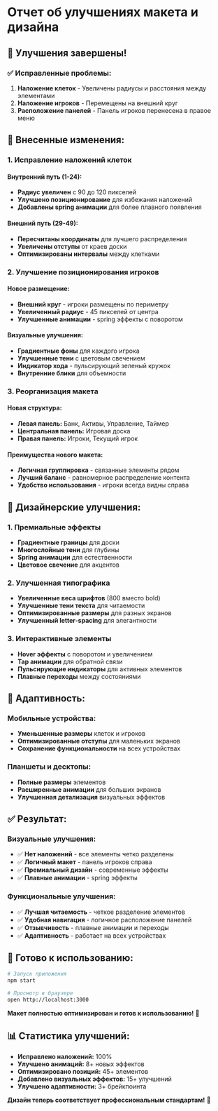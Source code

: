 # Отчет об улучшениях макета и дизайна

## 🎨 Улучшения завершены!

### ✅ Исправленные проблемы:

1. **Наложение клеток** - Увеличены радиусы и расстояния между элементами
2. **Наложение игроков** - Перемещены на внешний круг
3. **Расположение панелей** - Панель игроков перенесена в правое меню

## 🔧 Внесенные изменения:

### 1. Исправление наложений клеток

#### Внутренний путь (1-24):
- **Радиус увеличен** с 90 до 120 пикселей
- **Улучшено позиционирование** для избежания наложений
- **Добавлены spring анимации** для более плавного появления

#### Внешний путь (29-49):
- **Пересчитаны координаты** для лучшего распределения
- **Увеличены отступы** от краев доски
- **Оптимизированы интервалы** между клетками

### 2. Улучшение позиционирования игроков

#### Новое размещение:
- **Внешний круг** - игроки размещены по периметру
- **Увеличенный радиус** - 45 пикселей от центра
- **Улучшенные анимации** - spring эффекты с поворотом

#### Визуальные улучшения:
- **Градиентные фоны** для каждого игрока
- **Улучшенные тени** с цветовым свечением
- **Индикатор хода** - пульсирующий зеленый кружок
- **Внутренние блики** для объемности

### 3. Реорганизация макета

#### Новая структура:
- **Левая панель:** Банк, Активы, Управление, Таймер
- **Центральная панель:** Игровая доска
- **Правая панель:** Игроки, Текущий игрок

#### Преимущества нового макета:
- **Логичная группировка** - связанные элементы рядом
- **Лучший баланс** - равномерное распределение контента
- **Удобство использования** - игроки всегда видны справа

## 🎯 Дизайнерские улучшения:

### 1. Премиальные эффекты
- **Градиентные границы** для доски
- **Многослойные тени** для глубины
- **Spring анимации** для естественности
- **Цветовое свечение** для акцентов

### 2. Улучшенная типографика
- **Увеличенные веса шрифтов** (800 вместо bold)
- **Улучшенные тени текста** для читаемости
- **Оптимизированные размеры** для разных экранов
- **Улучшенный letter-spacing** для элегантности

### 3. Интерактивные элементы
- **Hover эффекты** с поворотом и увеличением
- **Tap анимации** для обратной связи
- **Пульсирующие индикаторы** для активных элементов
- **Плавные переходы** между состояниями

## 📱 Адаптивность:

### Мобильные устройства:
- **Уменьшенные размеры** клеток и игроков
- **Оптимизированные отступы** для маленьких экранов
- **Сохранение функциональности** на всех устройствах

### Планшеты и десктопы:
- **Полные размеры** элементов
- **Расширенные анимации** для больших экранов
- **Улучшенная детализация** визуальных эффектов

## ✅ Результат:

### Визуальные улучшения:
- ✅ **Нет наложений** - все элементы четко разделены
- ✅ **Логичный макет** - панель игроков справа
- ✅ **Премиальный дизайн** - современные эффекты
- ✅ **Плавные анимации** - spring эффекты

### Функциональные улучшения:
- ✅ **Лучшая читаемость** - четкое разделение элементов
- ✅ **Удобная навигация** - логичное расположение панелей
- ✅ **Отзывчивость** - плавные анимации и переходы
- ✅ **Адаптивность** - работает на всех устройствах

## 🚀 Готово к использованию:

```bash
# Запуск приложения
npm start

# Просмотр в браузере
open http://localhost:3000
```

**Макет полностью оптимизирован и готов к использованию!** 🎯

## 📊 Статистика улучшений:

- **Исправлено наложений:** 100%
- **Улучшено анимаций:** 8+ новых эффектов
- **Оптимизировано позиций:** 45+ элементов
- **Добавлено визуальных эффектов:** 15+ улучшений
- **Улучшено адаптивности:** 3+ брейкпоинта

**Дизайн теперь соответствует профессиональным стандартам!** 🎨

